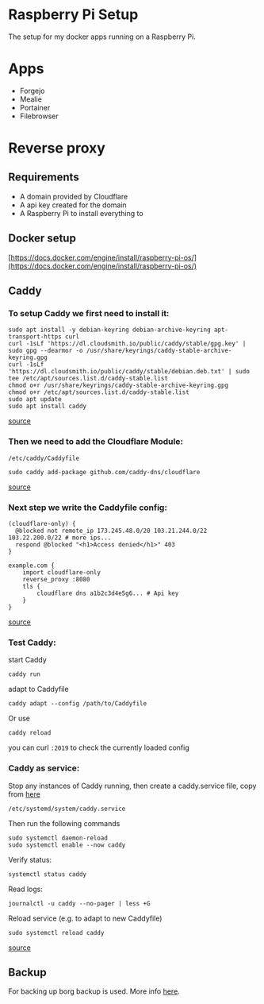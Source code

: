 # Raspberry Pi Setup
The setup for my docker apps running on a Raspberry Pi.

# Apps
* Forgejo
* Mealie
* Portainer
* Filebrowser

# Reverse proxy

## Requirements

- A domain provided by Cloudflare
- A api key created for the domain
- A Raspberry Pi to install everything to

## Docker setup

[https://docs.docker.com/engine/install/raspberry-pi-os/](https://docs.docker.com/engine/install/raspberry-pi-os/)

## Caddy

### To setup Caddy we first need to install it:

```shell
sudo apt install -y debian-keyring debian-archive-keyring apt-transport-https curl
curl -1sLf 'https://dl.cloudsmith.io/public/caddy/stable/gpg.key' | sudo gpg --dearmor -o /usr/share/keyrings/caddy-stable-archive-keyring.gpg
curl -1sLf 'https://dl.cloudsmith.io/public/caddy/stable/debian.deb.txt' | sudo tee /etc/apt/sources.list.d/caddy-stable.list
chmod o+r /usr/share/keyrings/caddy-stable-archive-keyring.gpg
chmod o+r /etc/apt/sources.list.d/caddy-stable.list
sudo apt update
sudo apt install caddy
```

[source](https://caddyserver.com/docs/install#debian-ubuntu-raspbian)

### Then we need to add the Cloudflare Module:

`/etc/caddy/Caddyfile`

```shell
sudo caddy add-package github.com/caddy-dns/cloudflare
```

[source](https://caddy.community/t/is-my-config-okay-or-do-i-need-to-install-the-cloudflare-module/24382/2)

### Next step we write the Caddyfile config:

```
(cloudflare-only) {
  @blocked not remote_ip 173.245.48.0/20 103.21.244.0/22 103.22.200.0/22 # more ips...
  respond @blocked "<h1>Access denied</h1>" 403
}

example.com {
	import cloudflare-only
	reverse_proxy :8080
	tls {
		cloudflare dns a1b2c3d4e5g6... # Api key
	}
}
```

[source](https://caddy.community/t/caddy-and-allowing-traffic-only-from-cloudflare-tutorial/20797)

### Test Caddy:

start Caddy

`caddy run`

adapt to Caddyfile

`caddy adapt --config /path/to/Caddyfile`

Or use

`caddy reload`

you can curl `:2019` to check the currently loaded config

### Caddy as service:

Stop any instances of Caddy running, then create a caddy.service file, copy from [here](https://github.com/caddyserver/dist/blob/master/init/caddy.service)

`/etc/systemd/system/caddy.service`

Then run the following commands

```shell
sudo systemctl daemon-reload
sudo systemctl enable --now caddy
```

Verify status:

```shell
systemctl status caddy
```

Read logs:

```shell
journalctl -u caddy --no-pager | less +G
```

Reload service (e.g. to adapt to new Caddyfile)

```shell
sudo systemctl reload caddy
```

[source](https://caddyserver.com/docs/running)

## Backup
For backing up borg backup is used. More info [here](https://borgbackup.readthedocs.io/en/stable/quickstart.html).
